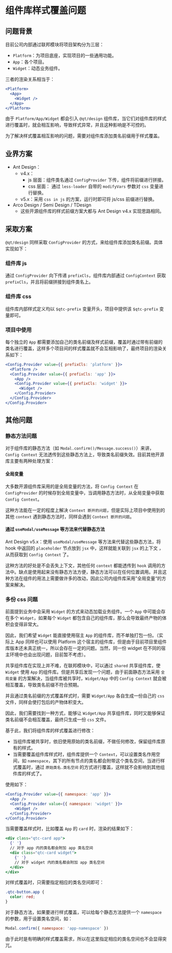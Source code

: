 # 组件库样式覆盖问题

## 问题背景

目前公司内部通过联邦模块将项目架构分为三层：

- `Platform`：为项目底座，实现项目的一些通用功能。
- `App`：各个项目。
- `Widget`：动态业务组件。

三者的渲染关系相当于：

```jsx
<Platform>
  <App>
    <Widget />
  </App>
</Platform>
```

由于 `Platform/App/Widget` 都会引入 `@qt/design` 组件库，当它们对组件库的样式进行覆盖时，就会相互影响，导致样式异常，并且这种影响是不可控的。

为了解决样式覆盖相互影响的问题，需要对组件库添加类名前缀用于样式覆盖。

## 业界方案

- Ant Design：
  - v4.x：
    - js 层面：组件类名通过 `ConfigProvider` 下传，组件将前缀进行拼接。
    - css 层面： 通过 `less-loader` 自带的 `modifyVars` 参数对 `css` 变量进行替换。
  - v5.x：采用 `css in js` 的方案，运行时即可将 js/css 前缀进行替换。
- Arco Design / Semi Design / TDesign
  - 这些开源组件库的样式前缀方案大都与 Ant Design v4.x 实现思路相同。

## 采取方案

`@qt/design` 同样采取 `ConfigProvider` 的方式，来给组件库添加类名前缀。具体实现如下：

### 组件库 js

通过 `ConfigProvider` 向下传递 `prefixCls`，组件库内部通过 `ConfigContext` 获取 `prefixCls`，并且将前缀拼接到组件类名上。

### 组件库 css

组件库内部样式定义均以 `$qtc-prefix` 变量开头，项目中提供该 `$qtc-prefix` 变量即可。

### 项目中使用

每个独立的 `App` 都需要添加自己的类名前缀及样式前缀，覆盖时通过带有前缀的类名进行覆盖，这样多个项目间的样式覆盖就不会互相影响了，最终项目的渲染关系如下：

```jsx
<Config.Provider value={{ prefixCls: 'platform' }}>
  <Platform />
  <Config.Provider value={{ prefixCls: 'app' }}>
    <App />
    <Config.Provider value={{ prefixCls: 'widget' }}>
      <Widget />
    </Config.Provider>
  </Config.Provider>
</Config.Provider>
```

## 其他问题

### 静态方法问题

对于组件库的静态方法（如 `Modal.confirm()/Message.success()`）来讲， `Config Context` 无法透传到这些静态方法上，导致类名前缀失效。目前其他开源库主要有两种处理方案：

#### 全局变量

大多数开源组件库采用的是全局变量的方法，将 `Config Context` 在 `ConfigProvider` 的时候存到全局变量中，当调用静态方法时，从全局变量中获取 `Config Context`。

这种方法能在一定的程度上解决 `Context 断开的问题`，但是实际上项目中使用到的其他  `context` 遇到静态方法时，同样会遇到 `Context 断开的问题`。

#### 通过 `useModal/useMessage` 等方法来代替静态方法

 Ant Design v5.x：使用 `useModal/useMessage` 等方法来代替这些静态方法，将 hook 中返回的 `placeholder` 节点放到 `jsx` 中，这样就能关联到 `jsx` 的上下文 ，从而获取到 `Config Context` 了。

 这种方法的好处是不会丢失上下文，其他任何 `context` 都能透传到 `hook` 调用的方法中。缺点是使用起来没有静态方法方便，静态方法可以在任何位置调用。并且这种方法在组件的用法上需要做许多的改动，因此公司内组件库采用”全局变量“的方案来解决。

### 多份 css 问题

前面提到业务中会采用 `Widget` 的方式来动态加载业务组件。一个 `App` 中可能会存在多个 `Widget`，如果每个 `Widget` 都包含自己的组件库，那么会导致最终产物的体积会变得非常大。

因此，我们希望 `Widget` 能直接使用宿主 `App` 的组件库，而不单独打包一份。（实际上 App 同样也可以使用 Platform 这个宿主的组件库，但是由于目前项目里组件库版本还未真正统一，所以会存在一定的问题。当然，同一份 widget 在不同的宿主环境中也会出现问题，目前暂不考虑）。

共享组件库在实现上并不难，在联邦模块中，可以通过 `shared` 共享组件库，使 `Widget` 使用 `App` 的组件库。但是共享后发现一个问题，由于前面静态方法采用 `全局变量` 的方案解决，当组件库被共享时，`Widget/App` 中的 `Config Context` 就会被相互覆盖，导致类名前缀不符合预期。

并且通过类名前缀的方式覆盖样式时，需要 `Widget/App` 各自生成一份自己的 `css` 文件，同样会使打包后的产物体积变大。

因此，我们需要找到一种方式，能够让 `Widget/App` 共享组件库，同时又能够保证类名前缀不会相互覆盖，最终只生成一份 `css` 文件。

基于此，我们将组件库的样式覆盖进行修改：

- 当组件库被共享时，依旧使用原始的类名前缀，不做任何修改，保留组件库原有的样式。
- 当需要覆盖组件库样式时，组件库提供一个 `Context`，可以设置类名作用空间，如 `namespace`，其下的所有节点的类名都会附带这个类名空间，当进行样式覆盖时，通过 `原始类名.类名空间` 的方式进行覆盖，这样就不会影响到其他组件库的样式了。

使用如下：

```jsx
<Config.Provider value={{ namespace: 'app' }}>
  <App />
  <Config.Provider value={{ namespace: 'widget' }}>
    <Widget />
  </Config.Provider>
</Config.Provider>
```

当需要覆盖样式时，比如覆盖 `App` 的 `card` 时，渲染的结果如下：

```jsx
<div class="qtc-card app">
  {' '}
  // 对于 app 内的类名都会附加 app 类名空间
  <div class="qtc-card widget">
    {' '}
    // 对于 widget 内的类名都会附加 app 类名空间
  </div>
</div>
```

对样式覆盖时，只需要指定相应的类名空间即可：

``` css
.qtc-button.app { 
  color: red;
}
```

对于静态方法，如果要进行样式覆盖，可以给每个静态方法提供一个 `namespace` 的参数，用于设置类名空间，如：

```jsx
Modal.confirm({ namespace: 'app-namespace' })
```

由于此时是有明确的样式覆盖需求，所以在这里指定相应的类名空间也不会显得突兀。
